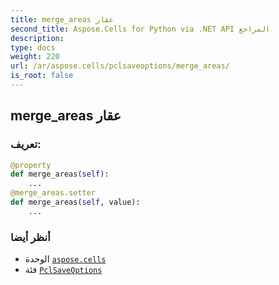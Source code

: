 ```yaml
---
title: merge_areas عقار
second_title: Aspose.Cells for Python via .NET API المراجع
description:
type: docs
weight: 220
url: /ar/aspose.cells/pclsaveoptions/merge_areas/
is_root: false
---
```

##  merge_areas عقار
###  تعريف:
```python
@property
def merge_areas(self):
    ...
@merge_areas.setter
def merge_areas(self, value):
    ...
```

###  أنظر أيضا
* الوحدة [`aspose.cells`](../../)
* فئة [`PclSaveOptions`](/cells/python-net/ar/aspose.cells/pclsaveoptions)
